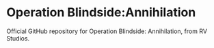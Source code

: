 # Operation Blindside:Annihilation
Official GitHub repository for Operation Blindside: Annihilation, from RV Studios.
